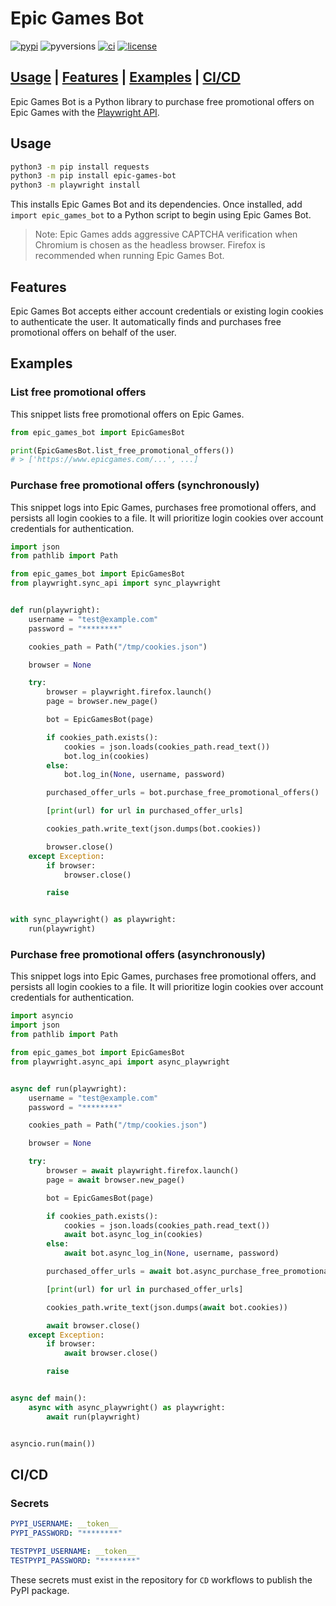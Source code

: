 # Epic Games Bot

[![pypi](https://img.shields.io/pypi/v/epic-games-bot)](https://pypi.org/project/epic-games-bot)
![pyversions](https://img.shields.io/pypi/pyversions/epic-games-bot)
[![ci](https://github.com/george-lim/epic-games-bot-python/workflows/CI/badge.svg)](https://github.com/george-lim/epic-games-bot-python/actions)
[![license](https://img.shields.io/github/license/george-lim/epic-games-bot-python)](https://github.com/george-lim/epic-games-bot-python/blob/main/LICENSE)

## [Usage](#usage) | [Features](#features) | [Examples](#examples) | [CI/CD](#cicd)

Epic Games Bot is a Python library to purchase free promotional offers on Epic Games with the [Playwright API](https://microsoft.github.io/playwright-python).

## Usage

```bash
python3 -m pip install requests
python3 -m pip install epic-games-bot
python3 -m playwright install
```

This installs Epic Games Bot and its dependencies. Once installed, add `import epic_games_bot` to a Python script to begin using Epic Games Bot.

> Note: Epic Games adds aggressive CAPTCHA verification when Chromium is chosen as the headless browser. Firefox is recommended when running Epic Games Bot.

## Features

Epic Games Bot accepts either account credentials or existing login cookies to authenticate the user. It automatically finds and purchases free promotional offers on behalf of the user.

## Examples

### List free promotional offers

This snippet lists free promotional offers on Epic Games.

```python
from epic_games_bot import EpicGamesBot

print(EpicGamesBot.list_free_promotional_offers())
# > ['https://www.epicgames.com/...', ...]
```

### Purchase free promotional offers (synchronously)

This snippet logs into Epic Games, purchases free promotional offers, and persists all login cookies to a file. It will prioritize login cookies over account credentials for authentication.

```python
import json
from pathlib import Path

from epic_games_bot import EpicGamesBot
from playwright.sync_api import sync_playwright


def run(playwright):
    username = "test@example.com"
    password = "********"

    cookies_path = Path("/tmp/cookies.json")

    browser = None

    try:
        browser = playwright.firefox.launch()
        page = browser.new_page()

        bot = EpicGamesBot(page)

        if cookies_path.exists():
            cookies = json.loads(cookies_path.read_text())
            bot.log_in(cookies)
        else:
            bot.log_in(None, username, password)

        purchased_offer_urls = bot.purchase_free_promotional_offers()

        [print(url) for url in purchased_offer_urls]

        cookies_path.write_text(json.dumps(bot.cookies))

        browser.close()
    except Exception:
        if browser:
            browser.close()

        raise


with sync_playwright() as playwright:
    run(playwright)
```

### Purchase free promotional offers (asynchronously)

This snippet logs into Epic Games, purchases free promotional offers, and persists all login cookies to a file. It will prioritize login cookies over account credentials for authentication.

```python
import asyncio
import json
from pathlib import Path

from epic_games_bot import EpicGamesBot
from playwright.async_api import async_playwright


async def run(playwright):
    username = "test@example.com"
    password = "********"

    cookies_path = Path("/tmp/cookies.json")

    browser = None

    try:
        browser = await playwright.firefox.launch()
        page = await browser.new_page()

        bot = EpicGamesBot(page)

        if cookies_path.exists():
            cookies = json.loads(cookies_path.read_text())
            await bot.async_log_in(cookies)
        else:
            await bot.async_log_in(None, username, password)

        purchased_offer_urls = await bot.async_purchase_free_promotional_offers()

        [print(url) for url in purchased_offer_urls]

        cookies_path.write_text(json.dumps(await bot.cookies))

        await browser.close()
    except Exception:
        if browser:
            await browser.close()

        raise


async def main():
    async with async_playwright() as playwright:
        await run(playwright)


asyncio.run(main())
```

## CI/CD

### Secrets

```yaml
PYPI_USERNAME: __token__
PYPI_PASSWORD: "********"

TESTPYPI_USERNAME: __token__
TESTPYPI_PASSWORD: "********"
```

These secrets must exist in the repository for `CD` workflows to publish the PyPI package.
